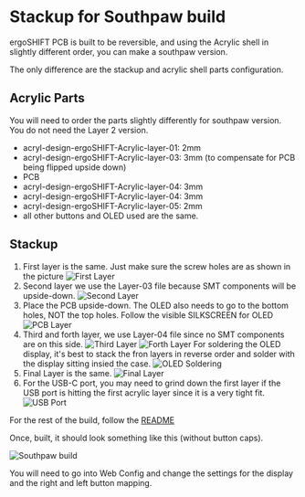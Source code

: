 Stackup for Southpaw build
========================================================================

ergoSHIFT PCB is built to be reversible, and using the Acrylic shell
in slightly different order, you can make a southpaw version.

The only difference are the stackup and acrylic shell parts configuration.

Acrylic Parts
------------------------------------------------------------------------

You will need to order the parts slightly differently for southpaw version.
You do not need the Layer 2 version.

* acryl-design-ergoSHIFT-Acrylic-layer-01: 2mm
* acryl-design-ergoSHIFT-Acrylic-layer-03: 3mm (to compensate for PCB being flipped upside down)
* PCB
* acryl-design-ergoSHIFT-Acrylic-layer-04: 3mm
* acryl-design-ergoSHIFT-Acrylic-layer-04: 3mm
* acryl-design-ergoSHIFT-Acrylic-layer-05: 2mm
* all other buttons and OLED used are the same.

Stackup
------------------------------------------------------------------------

1. First layer is the same.  Just make sure the screw holes are as shown
   in the picture
   ![First Layer](./images/ergoSHIFT_southpaw_stackup01.jpg)
2. Second layer we use the Layer-03 file because SMT components will be
   upside-down.
   ![Second Layer](./images/ergoSHIFT_southpaw_stackup02.jpg)
3. Place the PCB upside-down.  The OLED also needs to go to the bottom
   holes, NOT the top holes.  Follow the visible SILKSCREEN for OLED
   ![PCB Layer](./images/ergoSHIFT_southpaw_stackup03.jpg)
4. Third and forth layer, we use Layer-04 file since no SMT components
   are on this side.
   ![Third Layer](./images/ergoSHIFT_southpaw_stackup04.jpg)
   ![Forth Layer](./images/ergoSHIFT_southpaw_stackup05.jpg)
   For soldering the OLED display, it's best to stack the fron layers in 
   reverse order and solder with the display sitting insied the case.
   ![OLED Soldering](./images/ergoSHIFT_southpaw_DisplaySoldering.jpg)
5. Final Layer is the same.
   ![Final Layer](./images/ergoSHIFT_southpaw_stackup06.jpg)
6. For the USB-C port, you may need to grind down the first layer if
   the USB port is hitting the first acrylic layer since it is a very tight fit.
   ![USB Port](./images/ergoSHIFT_southpaw_stackup07.jpg)

For the rest of the build, follow the [README](./README.md)

Once, built, it should look something like this (without button caps).

![Southpaw build](./images/ergoSHIFT_southpaw_booted.jpg)

You will need to go into Web Config and change the settings for the display
and the right and left button mapping.